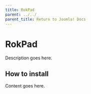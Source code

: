 ```yaml
---
title: RokPad
parent: ../../
parent_title: Return to Joomla! Docs
---
```


RokPad
======
Description goes here.


How to install
--------------
Content goes here.
